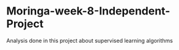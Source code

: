 # Moringa-week-8-Independent-Project
Analysis done in this project about supervised learning algorithms
